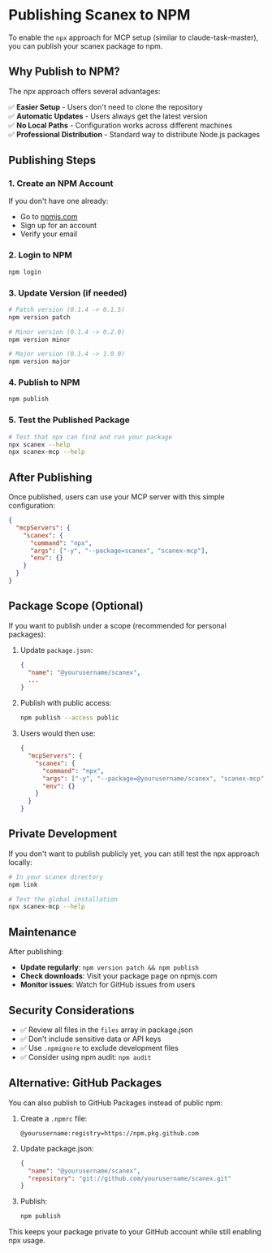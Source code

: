 # Publishing Scanex to NPM

To enable the `npx` approach for MCP setup (similar to claude-task-master), you can publish your scanex package to npm.

## Why Publish to NPM?

The npx approach offers several advantages:

✅ **Easier Setup** - Users don't need to clone the repository  
✅ **Automatic Updates** - Users always get the latest version  
✅ **No Local Paths** - Configuration works across different machines  
✅ **Professional Distribution** - Standard way to distribute Node.js packages  

## Publishing Steps

### 1. Create an NPM Account

If you don't have one already:
- Go to [npmjs.com](https://www.npmjs.com)
- Sign up for an account
- Verify your email

### 2. Login to NPM

```bash
npm login
```

### 3. Update Version (if needed)

```bash
# Patch version (0.1.4 -> 0.1.5)
npm version patch

# Minor version (0.1.4 -> 0.2.0)  
npm version minor

# Major version (0.1.4 -> 1.0.0)
npm version major
```

### 4. Publish to NPM

```bash
npm publish
```

### 5. Test the Published Package

```bash
# Test that npx can find and run your package
npx scanex --help
npx scanex-mcp --help
```

## After Publishing

Once published, users can use your MCP server with this simple configuration:

```json
{
  "mcpServers": {
    "scanex": {
      "command": "npx",
      "args": ["-y", "--package=scanex", "scanex-mcp"],
      "env": {}
    }
  }
}
```

## Package Scope (Optional)

If you want to publish under a scope (recommended for personal packages):

1. Update `package.json`:
   ```json
   {
     "name": "@yourusername/scanex",
     ...
   }
   ```

2. Publish with public access:
   ```bash
   npm publish --access public
   ```

3. Users would then use:
   ```json
   {
     "mcpServers": {
       "scanex": {
         "command": "npx",
         "args": ["-y", "--package=@yourusername/scanex", "scanex-mcp"],
         "env": {}
       }
     }
   }
   ```

## Private Development

If you don't want to publish publicly yet, you can still test the npx approach locally:

```bash
# In your scanex directory
npm link

# Test the global installation
npx scanex-mcp --help
```

## Maintenance

After publishing:

- **Update regularly**: `npm version patch && npm publish`
- **Check downloads**: Visit your package page on npmjs.com
- **Monitor issues**: Watch for GitHub issues from users

## Security Considerations

- ✅ Review all files in the `files` array in package.json
- ✅ Don't include sensitive data or API keys
- ✅ Use `.npmignore` to exclude development files
- ✅ Consider using npm audit: `npm audit`

## Alternative: GitHub Packages

You can also publish to GitHub Packages instead of public npm:

1. Create a `.npmrc` file:
   ```
   @yourusername:registry=https://npm.pkg.github.com
   ```

2. Update package.json:
   ```json
   {
     "name": "@yourusername/scanex",
     "repository": "git://github.com/yourusername/scanex.git"
   }
   ```

3. Publish:
   ```bash
   npm publish
   ```

This keeps your package private to your GitHub account while still enabling npx usage. 